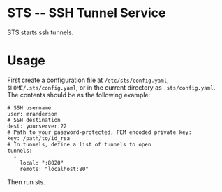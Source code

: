 # STS -- SSH Tunnel Service

STS starts ssh tunnels.

# Usage

First create a configuration file at `/etc/sts/config.yaml`, `$HOME/.sts/config.yaml`, or in the current directory as `.sts/config.yaml`. The contents should be as the following example:

    # SSH username
    user: mranderson
    # SSH destination
    dest: yourserver:22
    # Path to your password-protected, PEM encoded private key:
    key: /path/to/id_rsa
    # In tunnels, define a list of tunnels to open
    tunnels:
      - 
        local: ":8020"
        remote: "localhost:80" 

Then run sts.
